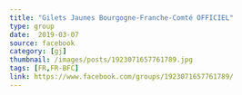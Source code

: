 ```yaml
---
title: "Gilets Jaunes Bourgogne-Franche-Comté OFFICIEL"
type: group
date:  2019-03-07
source: facebook
category: [gj]
thumbnail: /images/posts/1923071657761789.jpg
tags: [FR,FR-BFC]
link: https://www.facebook.com/groups/1923071657761789/
---
```

